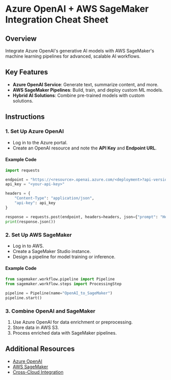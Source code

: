 # Azure OpenAI + AWS SageMaker Integration Cheat Sheet

## Overview
Integrate Azure OpenAI's generative AI models with AWS SageMaker's machine learning pipelines for advanced, scalable AI workflows.

## Key Features
- **Azure OpenAI Service**: Generate text, summarize content, and more.
- **AWS SageMaker Pipelines**: Build, train, and deploy custom ML models.
- **Hybrid AI Solutions**: Combine pre-trained models with custom solutions.

## Instructions

### 1. Set Up Azure OpenAI
- Log in to the Azure portal.
- Create an OpenAI resource and note the **API Key** and **Endpoint URL**.

#### Example Code
```python
import requests

endpoint = "https://<resource>.openai.azure.com/<deployment>?api-version=2022-12-01"
api_key = "<your-api-key>"

headers = {
    "Content-Type": "application/json",
    "api-key": api_key
}

response = requests.post(endpoint, headers=headers, json={"prompt": "Hello!", "max_tokens": 100})
print(response.json())
```

### 2. Set Up AWS SageMaker
- Log in to AWS.
- Create a SageMaker Studio instance.
- Design a pipeline for model training or inference.

#### Example Code
```python
from sagemaker.workflow.pipeline import Pipeline
from sagemaker.workflow.steps import ProcessingStep

pipeline = Pipeline(name="OpenAI_to_SageMaker")
pipeline.start()
```

### 3. Combine OpenAI and SageMaker
1. Use Azure OpenAI for data enrichment or preprocessing.
2. Store data in AWS S3.
3. Process enriched data with SageMaker pipelines.

## Additional Resources
- [Azure OpenAI](https://learn.microsoft.com/en-us/azure/cognitive-services/openai/)
- [AWS SageMaker](https://docs.aws.amazon.com/sagemaker/)
- [Cross-Cloud Integration](https://docs.aws.amazon.com/solutions/latest/cross-cloud-data-transfer/)

